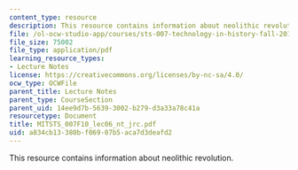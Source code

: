 ```yaml
---
content_type: resource
description: This resource contains information about neolithic revolution.
file: /ol-ocw-studio-app/courses/sts-007-technology-in-history-fall-2010/a834cb13380bf06907b5aca7d3deafd2_MITSTS_007F10_lec06_nt_jrc.pdf
file_size: 75002
file_type: application/pdf
learning_resource_types:
- Lecture Notes
license: https://creativecommons.org/licenses/by-nc-sa/4.0/
ocw_type: OCWFile
parent_title: Lecture Notes
parent_type: CourseSection
parent_uid: 14ee9d7b-5639-3002-b279-d3a33a78c41a
resourcetype: Document
title: MITSTS_007F10_lec06_nt_jrc.pdf
uid: a834cb13-380b-f069-07b5-aca7d3deafd2
---
```

This resource contains information about neolithic revolution.
